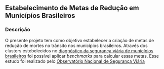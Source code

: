 ## Estabelecimento de Metas de Redução em Municípíos Brasileiros

### Descrição
O presente projeto tem como objetivo estabelecer a criação de metas de redução de mortes no trânsito nos municípios brasileiros. Através dos clusters estebelecidos no [diagnóstico da segurança viária de municípios brasileiros](https://github.com/pabsantos/onsv_diagmunicipios) foi possível aplicar _benchmarks_ para calcular essas metas. Esse estudo foi realizado pelo [Observatório Nacional de Segurança Viária](https://onsv.org.br)


